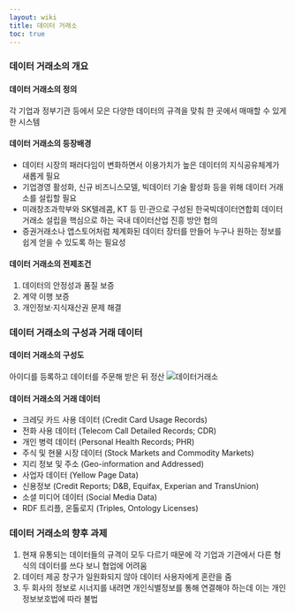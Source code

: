 ```yaml
---
layout: wiki
title: 데이터 거래소
toc: true
---
```


### 데이터 거래소의 개요
#### 데이터 거래소의 정의
각 기업과 정부기관 등에서 모은 다양한 데이터의 규격을 맞춰 한 곳에서 매매할 수 있게 한 시스템

#### 데이터 거래소의 등장배경
* 데이터 시장의 패러다임이 변화하면서 이용가치가 높은 데이터의 지식공유체계가 새롭게 필요
* 기업경영 활성화, 신규 비즈니스모델, 빅데이터 기술 활성화 등을 위해 데이터 거래소를 설립할 필요
* 미래창조과학부와 SK텔레콤, KT 등 민·관으로 구성된 한국빅데이터연합회 데이터거래소 설립을 핵심으로 하는 국내 데이터산업 진흥 방안 협의
* 증권거래소나 앱스토어처럼 체계화된 데이터 장터를 만들어 누구나 원하는 정보를 쉽게 얻을 수 있도록 하는 필요성

#### 데이터 거래소의 전제조건
1. 데이터의 안정성과 품질 보증
1. 계약 이행 보증
1. 개인정보·지식재산권 문제 해결

### 데이터 거래소의 구성과 거래 데이터
#### 데이터 거래소의 구성도
아이디를 등록하고 데이터를 주문해 받은 뒤 정산
![데이터거래소](http://image.slidesharecdn.com/4-150420214107-conversion-gate02/95/-28-638.jpg?cb=1429566243)

#### 데이터 거래소의 거래 데이터
* 크레딧 카드 사용 데이터 (Credit Card Usage Records)
* 전화 사용 데이터 (Telecom Call Detailed Records; CDR)
* 개인 병력 데이터 (Personal Health Records; PHR)
* 주식 및 현물 시장 데이터 (Stock Markets and Commodity Markets)
* 지리 정보 및 주소 (Geo-information and Addressed)
* 사업자 데이터 (Yellow Page Data)
* 신용정보 (Credit Reports; D&B, Equifax, Experian and TransUnion)
* 소셜 미디어 데이터 (Social Media Data)
* RDF 트리플, 온톨로지 (Triples, Ontology Licenses)

### 데이터 거래소의 향후 과제
1. 현재 유통되는 데이터들의 규격이 모두 다르기 때문에 각 기업과 기관에서 다른 형식의 데이터를 쓰다 보니 협업에 어려움
1. 데이터 제공 창구가 일원화되지 않아 데이터 사용자에게 혼란을 줌
1. 두 회사의 정보로 시너지를 내려면 개인식별정보를 통해 연결해야 하는데 이는 개인정보보호법에 따라 불법
